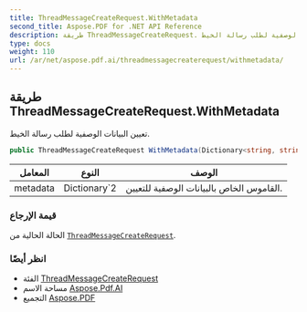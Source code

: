 ```yaml
---
title: ThreadMessageCreateRequest.WithMetadata
second_title: Aspose.PDF for .NET API Reference
description: طريقة ThreadMessageCreateRequest. تعيين البيانات الوصفية لطلب رسالة الخيط
type: docs
weight: 110
url: /ar/net/aspose.pdf.ai/threadmessagecreaterequest/withmetadata/
---
```

## طريقة ThreadMessageCreateRequest.WithMetadata

تعيين البيانات الوصفية لطلب رسالة الخيط.

```csharp
public ThreadMessageCreateRequest WithMetadata(Dictionary<string, string> metadata)
```

| المعامل | النوع | الوصف |
| --- | --- | --- |
| metadata | Dictionary`2 | القاموس الخاص بالبيانات الوصفية للتعيين. |

### قيمة الإرجاع

الحالة الحالية من [`ThreadMessageCreateRequest`](../).

### انظر أيضًا

* الفئة [ThreadMessageCreateRequest](../)
* مساحة الاسم [Aspose.Pdf.AI](../../../aspose.pdf.ai/)
* التجميع [Aspose.PDF](../../../)